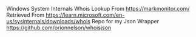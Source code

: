 Windows System Internals Whois Lookup From https://markmonitor.com/
Retrieved From https://learn.microsoft.com/en-us/sysinternals/downloads/whois
Repo for my Json Wrapper https://github.com/orionnelson/whoisjson